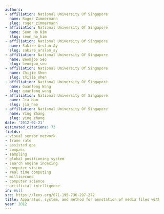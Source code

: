 ```yaml
---
authors:
- affiliation: National University Of Singapore
  name: Roger Zimmermann
  slug: roger_zimmermann
- affiliation: National University Of Singapore
  name: Seon Ho Kim
  slug: seon_ho_kim
- affiliation: National University Of Singapore
  name: Sakire Arslan Ay
  slug: sakire_arslan_ay
- affiliation: National University Of Singapore
  name: Beomjoo Seo
  slug: beomjoo_seo
- affiliation: National University Of Singapore
  name: Zhijie Shen
  slug: zhijie_shen
- affiliation: National University Of Singapore
  name: Guanfeng Wang
  slug: guanfeng_wang
- affiliation: National University Of Singapore
  name: Jia Hao
  slug: jia_hao
- affiliation: National University Of Singapore
  name: Ying Zhang
  slug: ying_zhang
date: '2012-02-21'
estimated_citations: 73
fields:
- visual sensor network
- frame rate
- assisted gps
- compass
- sampling
- global positioning system
- search engine indexing
- computer vision
- real time computing
- millisecond
- computer science
- artificial intelligence
in: null
src: https://lens.org/071-195-736-297-272
title: Apparatus, system, and method for annotation of media files with sensor data
year: 2012
---
```

